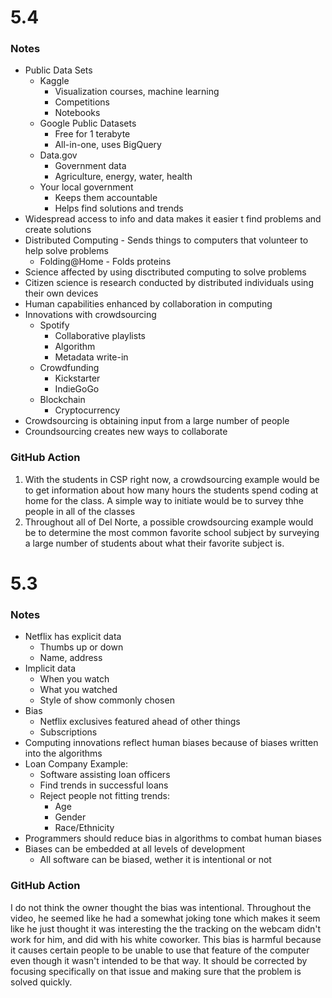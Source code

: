 # 5.4

### Notes

- Public Data Sets
  - Kaggle
    - Visualization courses, machine learning
    - Competitions
    - Notebooks
  - Google Public Datasets
    - Free for 1 terabyte
    - All-in-one, uses BigQuery
  - Data.gov
    - Government data
    - Agriculture, energy, water, health
  - Your local government
    - Keeps them accountable
    - Helps find solutions and trends
- Widespread access to info and data makes it easier t find problems and create solutions
- Distributed Computing - Sends things to computers that volunteer to help solve problems
  - Folding@Home - Folds proteins
- Science affected by using disctributed computing to solve problems
- Citizen science is research conducted by distributed individuals using their own devices
- Human capabilities enhanced by collaboration in computing
- Innovations with crowdsourcing
  - Spotify
    - Collaborative playlists
    - Algorithm
    - Metadata write-in
  - Crowdfunding
    - Kickstarter
    - IndieGoGo
  - Blockchain
    - Cryptocurrency
- Crowdsourcing is obtaining input from a large number of people
- Croundsourcing creates new ways to collaborate

### GitHub Action

1. With the students in CSP right now, a crowdsourcing example would be to get information about how many hours the students spend coding at home for the class. A simple way to initiate would be to survey thhe people in all of the classes
2. Throughout all of Del Norte, a possible crowdsourcing example would be to determine the most common favorite school subject by surveying a large number of students about what their favorite subject is.
  
# 5.3

### Notes

- Netflix has explicit data
  - Thumbs up or down
  - Name, address
- Implicit data
  - When you watch
  - What you watched
  - Style of show commonly chosen
- Bias
  - Netflix exclusives featured ahead of other things
  - Subscriptions
- Computing innovations reflect human biases because of biases written into the algorithms
- Loan Company Example:
  - Software assisting loan officers
  - Find trends in successful loans
  - Reject people not fitting trends:
    - Age
    - Gender
    - Race/Ethnicity
- Programmers should reduce bias in algorithms to combat human biases
- Biases can be embedded at all levels of development
  - All software can be biased, wether it is intentional or not

### GitHub Action

I do not think the owner thought the bias was intentional. Throughout the video, he seemed like he had a somewhat joking tone which makes it seem like he just thought it was interesting the the tracking on the webcam didn't work for him, and did with his white coworker. This bias is harmful because it causes certain people to be unable to use that feature of the computer even though it wasn't intended to be that way. It should be corrected by focusing specifically on that issue and making sure that the problem is solved quickly.
